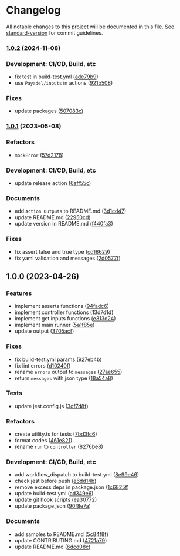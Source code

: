 # Changelog

All notable changes to this project will be documented in this file. See [standard-version](https://github.com/conventional-changelog/standard-version) for commit guidelines.

### [1.0.2](https://github.com/Payadel/assert/compare/v1.0.1...v1.0.2) (2024-11-08)


### Development: CI/CD, Build, etc

* fix test in build-test.yml ([ade79b9](https://github.com/Payadel/assert/commit/ade79b9da07d69b5bc86dfc57e665f43e50bf10d))
* use `Payadel/inputs` in actions ([921b508](https://github.com/Payadel/assert/commit/921b5086cc7e23d294b6bec110e903da46f2e0a8))


### Fixes

* update packages ([507083c](https://github.com/Payadel/assert/commit/507083cfc0a66343c2ef51c3402e3d19d4cbc0d6))

### [1.0.1](https://github.com/Payadel/assert/compare/v1.0.0...v1.0.1) (2023-05-08)


### Refactors

* `mockError` ([57d2178](https://github.com/Payadel/assert/commit/57d2178142b5e0a3c40770e8e331a75f6488f1f5))


### Development: CI/CD, Build, etc

* update release action ([6aff55c](https://github.com/Payadel/assert/commit/6aff55c1cfb64a83c2c8e28156152e9b8b21078f))


### Documents

* add `Action Outputs` to README.md ([3d1cd47](https://github.com/Payadel/assert/commit/3d1cd471af203f1c2f08b36bbddee875f010da42))
* update README.md ([22950cd](https://github.com/Payadel/assert/commit/22950cde25b26209e02815b9e5e81bd6019dc276))
* update version in README.md ([f440fa3](https://github.com/Payadel/assert/commit/f440fa3a83ebc2a0cb16bfa8b1cf555856c2b96f))


### Fixes

* fix assert false and true type ([cd18629](https://github.com/Payadel/assert/commit/cd1862956f1b6ff82361c77aafe07c4cbe435e95))
* fix yaml validation and messages ([2d0577f](https://github.com/Payadel/assert/commit/2d0577f7be7c4b904f5de27b45788733e5681d69))

## 1.0.0 (2023-04-26)

### Features

* implement asserts
  functions ([94fadc6](https://github.com/Payadel/assert/commit/94fadc603d8db46ab95de68708dfdf444ba25cf2))
* implement controller
  functions ([13d7d1d](https://github.com/Payadel/assert/commit/13d7d1d02446e7cc6bb10526c956ae15273865b4))
* implement get inputs
  functions ([e313d24](https://github.com/Payadel/assert/commit/e313d24a9c3497abb8b37f70a42e98fd60988124))
* implement main runner ([5a1f85e](https://github.com/Payadel/assert/commit/5a1f85e468b1463e7ff6bc82e330aeb2181b494a))
* update output ([3705acf](https://github.com/Payadel/assert/commit/3705acfaae757b3ccdee1578abc49748aef54eeb))

### Fixes

* fix build-test.yml
  params ([927eb4b](https://github.com/Payadel/assert/commit/927eb4bf834ee5264c9ee5c7456ebde0170ee632))
* fix lint errors ([d10240f](https://github.com/Payadel/assert/commit/d10240fc24a1e412f966a2dd712da59ad231f619))
* rename `errors` output
  to `messages` ([27ae655](https://github.com/Payadel/assert/commit/27ae655c441527fc3e628c8a72371e2c2b2f6c96))
* return `messages` with json
  type ([18a54a8](https://github.com/Payadel/assert/commit/18a54a8b6caa947cd0f448f8e90a6ba7fc03cdb1))

### Tests

* update jest.config.js ([3df7d8f](https://github.com/Payadel/assert/commit/3df7d8f6fcd57812e7ef97fd89f74c56f5b23b7c))

### Refactors

* create utility.ts for
  tests ([7bd3fc6](https://github.com/Payadel/assert/commit/7bd3fc6e8ff601b57b106ab5e900d89c1aafd2a2))
* format codes ([461e821](https://github.com/Payadel/assert/commit/461e821240cc0b322a8e401e326ed535fc4dc7f2))
* rename `run`
  to `controller` ([8276be8](https://github.com/Payadel/assert/commit/8276be855690a1784d8808474a4bfad43368572b))

### Development: CI/CD, Build, etc

* add workflow_dispatch to
  build-test.yml ([8e99e46](https://github.com/Payadel/assert/commit/8e99e46d164f350620f545740236ae77d02f281a))
* check jest before push ([e6dd14b](https://github.com/Payadel/assert/commit/e6dd14bb92825b8e89889345d24b55b8b43c3fb6))
* remove excess deps in
  package.json ([1c6825f](https://github.com/Payadel/assert/commit/1c6825faff77340c5067fda88d564d8bd20b40bd))
* update build-test.yml ([ad349e6](https://github.com/Payadel/assert/commit/ad349e63d62f321333dd53cb04df2e7f9daf3a44))
* update git hook scripts ([ea30772](https://github.com/Payadel/assert/commit/ea3077249d1a84df3ddf8573425b2cf04fd3f12b))
* update package.json ([90f8e7a](https://github.com/Payadel/assert/commit/90f8e7aeabaacddbf51d5ee2d29ca8e72a6c389d))

### Documents

* add samples to
  README.md ([5c84f8f](https://github.com/Payadel/assert/commit/5c84f8f2f79445938d01b622734a21656fffa7d6))
* update CONTRIBUTING.md ([4721a79](https://github.com/Payadel/assert/commit/4721a7964f5993975625f143386d7390fd502abe))
* update README.md ([6dcd08c](https://github.com/Payadel/assert/commit/6dcd08c6f8a0d7538deabbf96b6cdfbe3663f929))
